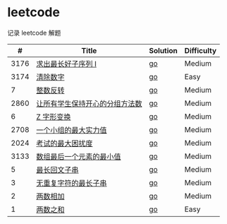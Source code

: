# leetcode
记录 leetcode 解题

| #    | Title | Solution   | Difficulty |
|------|-------|---------------| ---------- |
| 3176 | [求出最长好子序列 I](https://leetcode.cn/problems/find-the-maximum-length-of-a-good-subsequence-i/)| [go](./algorithms/go/reverse-integer/reverseInteger.go)|Medium|
| 3174 | [清除数字](https://leetcode.cn/problems/reverse-integer/)| [go](./algorithms/go/reverse-integer/reverseInteger.go)|Easy|
| 7    | [整数反转](https://leetcode.cn/problems/reverse-integer/)| [go](./algorithms/go/reverse-integer/reverseInteger.go)|Medium|
| 2860 | [让所有学生保持开心的分组方法数](https://leetcode.cn/problems/happy-students/)| [go](./algorithms/go/happy-students/happyStudents.go)|Medium|
| 6    | [Z 字形变换](https://leetcode.cn/problems/zigzag-conversion)| [go](./algorithms/go/zigzag-conversion/zigzagConversion.go)|Medium|
| 2708 | [一个小组的最大实力值](https://leetcode.cn/problems/maximum-strength-of-a-group/)| [go](./algorithms/go/maximum-strength-of-a-group/maximumStrengthOfAGroup.go)|Medium|
| 2024 | [考试的最大困扰度](https://leetcode.cn/problems/maximize-the-confusion-of-an-exam/)| [go](./algorithms/go/maximize-the-confusion-of-an-exam/maximizeTheConfusionOfAnExam.go)|Medium|
| 3133 | [数组最后一个元素的最小值](https://leetcode.cn/problems/minimum-array-end/)| [go](./algorithms/go/longest-substring-without-repeating-characters/longestSubstringWithoutRepeatingCharacters.go)|Medium|
| 5    | [最长回文子串](https://leetcode.cn/problems/longest-palindromic-substring/)| [go](./algorithms/go/longest-palindromic-substring/longestPalindromicSubstring.go)|Medium|
| 3    | [无重复字符的最长子串](https://leetcode.cn/problems/longest-substring-without-repeating-characters/) | [go](./algorithms/go//longest-substring-without-repeating-characters/longestSubstringWithoutRepeatingCharacters.go) |Medium|
| 2    | [两数相加](https://leetcode.cn/problems/add-two-numbers/)| [go](./algorithms/go/add-two-numbers/addTwoNumbers.go) |Medium|
| 1    | [两数之和](https://leetcode.cn/problems/two-sum/) | [go](./algorithms/go/two_sum/twoSum.go) |Easy|

